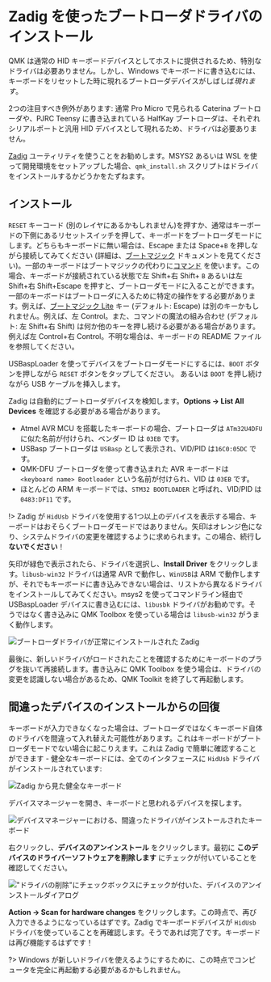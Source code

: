 # Zadig を使ったブートローダドライバのインストール

<!---
  original document: d598f01cb:docs/driver_installation_zadig.md
  git diff d598f01cb HEAD docs/driver_installation_zadig.md | cat
-->

QMK は通常の HID キーボードデバイスとしてホストに提供されるため、特別なドライバは必要ありません。しかし、Windows でキーボードに書き込むには、キーボードをリセットした時に現れるブートローダデバイスがしばしば*現れます*。

2つの注目すべき例外があります: 通常 Pro Micro で見られる Caterina ブートローダや、PJRC Teensy に書き込まれている HalfKay ブートローダは、それぞれシリアルポートと汎用 HID デバイスとして現れるため、ドライバは必要ありません。

[Zadig](https://zadig.akeo.ie/) ユーティリティを使うことをお勧めします。MSYS2 あるいは WSL を使って開発環境をセットアップした場合、`qmk_install.sh` スクリプトはドライバをインストールするかどうかをたずねます。

## インストール

`RESET` キーコード (別のレイヤにあるかもしれません)を押すか、通常はキーボードの下側にあるリセットスイッチを押して、キーボードをブートローダモードにします。どちらもキーボードに無い場合は、Escape または Space+`B` を押しながら接続してみてください (詳細は、[ブートマジック](ja/feature_bootmagic.md) ドキュメントを見てください)。一部のキーボードはブートマジックの代わりに[コマンド](ja/feature_command.md) を使います。この場合、キーボードが接続されている状態で左 Shift+右 Shift+ `B` あるいは左 Shift+右 Shift+Escape を押すと、ブートローダモードに入ることができます。
一部のキーボードはブートローダに入るために特定の操作をする必要があります。例えば、[ブートマジック Lite](ja/feature_bootmagic.md#bootmagic-lite) キー (デフォルト: Escape) は別のキーかもしれません。例えば、左 Control。また、コマンドの魔法の組み合わせ (デフォルト: 左 Shift+右 Shift) は何か他のキーを押し続ける必要がある場合があります。例えば左 Control+右 Control。不明な場合は、キーボードの README ファイルを参照してください。

USBaspLoader を使ってデバイスをブートローダモードにするには、`BOOT` ボタンを押しながら `RESET` ボタンをタップしてください。
あるいは `BOOT` を押し続けながら USB ケーブルを挿入します。

Zadig は自動的にブートローダデバイスを検知します。**Options → List All Devices** を確認する必要がある場合があります。

- Atmel AVR MCU を搭載したキーボードの場合、ブートローダは `ATm32U4DFU` に似た名前が付けられ、ベンダー ID は `03EB` です。
- USBasp ブートローダは `USBasp` として表示され、VID/PID は`16C0:05DC` です。
- QMK-DFU ブートローダを使って書き込まれた AVR キーボードは `<keyboard name> Bootloader` という名前が付けられ、VID は `03EB` です。
- ほとんどの ARM キーボードでは、`STM32 BOOTLOADER` と呼ばれ、VID/PID は `0483:DF11` です。

!> Zadig が `HidUsb` ドライバを使用する1つ以上のデバイスを表示する場合、キーボードはおそらくブートローダモードではありません。矢印はオレンジ色になり、システムドライバの変更を確認するように求められます。この場合、続行**しないでください**！

矢印が緑色で表示されたら、ドライバを選択し、**Install Driver** をクリックします。`libusb-win32` ドライバは通常 AVR で動作し、`WinUSB`は ARM で動作しますが、それでもキーボードに書き込みできない場合は、リストから異なるドライバをインストールしてみてください。msys2 を使ってコマンドライン経由で USBaspLoader デバイスに書き込むには、`libusbk` ドライバがお勧めです。そうではなく書き込みに QMK Toolbox を使っている場合は `libusb-win32` がうまく動作します。

![ブートローダドライバが正常にインストールされた Zadig](https://i.imgur.com/b8VgXzx.png)

最後に、新しいドライバがロードされたことを確認するためにキーボードのプラグを抜いて再接続します。書き込みに QMK Toolbox を使う場合は、ドライバの変更を認識しない場合があるため、QMK Toolkit を終了して再起動します。

## 間違ったデバイスのインストールからの回復

キーボードが入力できなくなった場合は、ブートローダではなくキーボード自体のドライバを間違って入れ替えた可能性があります。これはキーボードがブートローダモードでない場合に起こりえます。これは Zadig で簡単に確認することができます - 健全なキーボードには、全てのインタフェースに `HidUsb` ドライバがインストールされています:

![Zadig から見た健全なキーボード](https://i.imgur.com/Hx0E5kC.png)

デバイスマネージャーを開き、キーボードと思われるデバイスを探します。

![デバイスマネージャーにおける、間違ったドライバがインストールされたキーボード](https://i.imgur.com/L3wvX8f.png)

右クリックし、**デバイスのアンインストール** をクリックします。最初に **このデバイスのドライバーソフトウェアを削除します** にチェックが付いていることを確認してください。

!["ドライバの削除"にチェックボックスにチェックが付いた、デバイスのアンインストールダイアログ](https://i.imgur.com/aEs2RuA.png)

**Action → Scan for hardware changes** をクリックします。この時点で、再び入力できるようになっているはずです。Zadig でキーボードデバイスが `HidUsb` ドライバを使っていることを再確認します。そうであれば完了です。キーボードは再び機能するはずです！

?> Windows が新しいドライバを使えるようにするために、この時点でコンピュータを完全に再起動する必要があるかもしれません。
